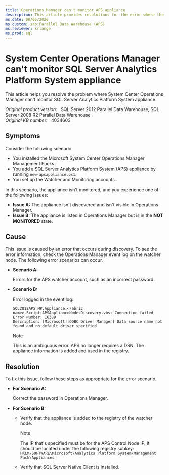 ```yaml
---
title: Operations Manager can't monitor APS appliance
description: This article provides resolutions for the error where the SQL Server Analytics Platform System appliance isn't monitored in System Center Operations Manager.
ms.date: 08/05/2020
ms.custom: sap:Parallel Data Warehouse (APS)
ms.reviewer: krlange
ms.prod: sql
---
```

# System Center Operations Manager can't monitor SQL Server Analytics Platform System appliance

This article helps you resolve the problem where System Center Operations Manager can't monitor SQL Server Analytics Platform System appliance.

_Original product version:_ &nbsp; SQL Server 2012 Parallel Data Warehouse, SQL Server 2008 R2 Parallel Data Warehouse  
_Original KB number:_ &nbsp; 4034603

## Symptoms

Consider the following scenario:

- You installed the Microsoft System Center Operations Manager Management Packs.
- You add a SQL Server Analytics Platform System (APS) appliance by running `new-apsappliance.ps1`.
- You set up the Watcher and Monitoring accounts.

In this scenario, the appliance isn't monitored, and you experience one of the following issues:

- **Issue A:** The appliance isn't discovered and isn't visible in Operations Manager.
- **Issue B:** The appliance is listed in Operations Manager but is in the **NOT MONITORED** state.

## Cause

This issue is caused by an error that occurs during discovery. To see the error information, check the Operations Manager event log on the watcher node. The following error scenarios can occur.

- **Scenario A:**

    Errors for the APS watcher account, such as an incorrect password.

- **Scenario B:**

    Error logged in the event log:

    ```console
    SQL2012APS MP.Appliance:<Fabric name>.Script:APSApplianceNodesDiscovery.vbs: Connection failed
    Error Number: 16389
    Description: [Microsoft][ODBC Driver Manager] Data source name not found and no default driver specified
    ```

    > [!NOTE]
    > This is an ambiguous error. APS no longer requires a DSN. The appliance information is added and used in the registry.

## Resolution

To fix this issue, follow these steps as appropriate for the error scenario.

- **For Scenario A:**

    Correct the password in Operations Manager.

- **For Scenario B:**

  - Verify that the appliance is added to the registry of the watcher node.

    > [!NOTE]
    > The IP that's specified must be for the APS Control Node IP. It should be located under the following registry subkey:
    > `HKLM\SOFTWARE\Microsoft\Analytics Platform System\Management Pack\Appliances`

  - Verify that SQL Server Native Client is installed.
